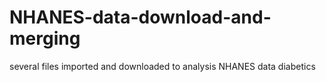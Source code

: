 # NHANES-data-download-and-merging
several files imported and downloaded to analysis NHANES data diabetics
